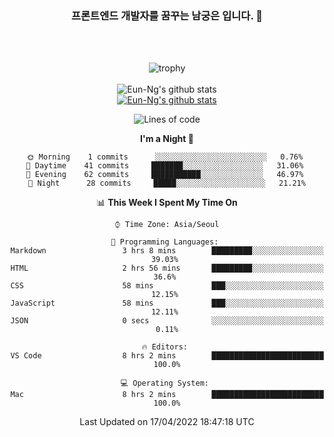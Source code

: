 <div align="center">

### 프론트엔드 개발자를 꿈꾸는 남궁은 입니다. 👋
 
<br />
<br />
 
![trophy](https://github-profile-trophy.vercel.app/?username=Eun-Ng)
<br />
<br />
![Eun-Ng's github stats](https://github-readme-stats.vercel.app/api?username=Eun-Ng&show_icons=true)
<br />
[![Eun-Ng's github stats](https://github-readme-stats.vercel.app/api/top-langs/?username=Eun-Ng&show_icons=true&hide_border=true&title_color=004386&icon_color=004386&layout=compact)](https://github.com/Eun-Ng)
<br />

<!--START_SECTION:waka-->
![Lines of code](https://img.shields.io/badge/From%20Hello%20World%20I%27ve%20Written-31%20Thousand%20lines%20of%20code-blue)

**I'm a Night 🦉** 

```text
🌞 Morning    1 commits      ░░░░░░░░░░░░░░░░░░░░░░░░░   0.76% 
🌆 Daytime    41 commits     ███████░░░░░░░░░░░░░░░░░░   31.06% 
🌃 Evening    62 commits     ███████████░░░░░░░░░░░░░░   46.97% 
🌙 Night      28 commits     █████░░░░░░░░░░░░░░░░░░░░   21.21%

```


📊 **This Week I Spent My Time On** 

```text
⌚︎ Time Zone: Asia/Seoul

💬 Programming Languages: 
Markdown                 3 hrs 8 mins        █████████░░░░░░░░░░░░░░░░   39.03% 
HTML                     2 hrs 56 mins       █████████░░░░░░░░░░░░░░░░   36.6% 
CSS                      58 mins             ███░░░░░░░░░░░░░░░░░░░░░░   12.15% 
JavaScript               58 mins             ███░░░░░░░░░░░░░░░░░░░░░░   12.11% 
JSON                     0 secs              ░░░░░░░░░░░░░░░░░░░░░░░░░   0.11%

🔥 Editors: 
VS Code                  8 hrs 2 mins        █████████████████████████   100.0%

💻 Operating System: 
Mac                      8 hrs 2 mins        █████████████████████████   100.0%

```


 Last Updated on 17/04/2022 18:47:18 UTC
<!--END_SECTION:waka-->
 
</div>

